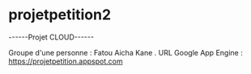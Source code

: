 # projetpetition2
------Projet CLOUD------

Groupe d'une personne : Fatou Aicha Kane .
URL Google App Engine : https://projetpetition.appspot.com

